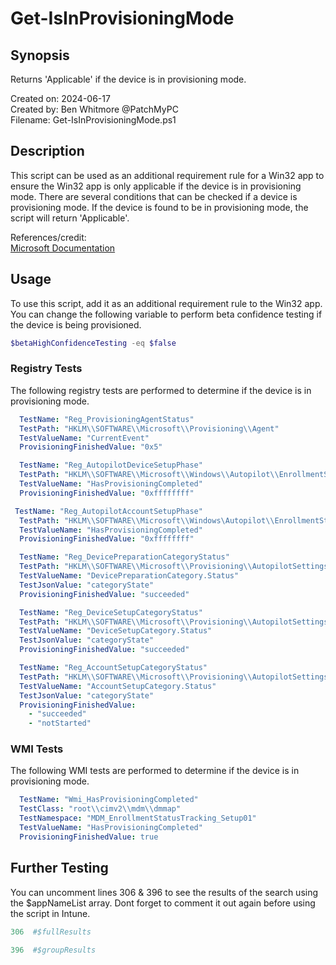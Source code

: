 # Get-IsInProvisioningMode

## Synopsis

Returns 'Applicable' if the device is in provisioning mode.  

Created on:   2024-06-17  
Created by:   Ben Whitmore @PatchMyPC  
Filename:     Get-IsInProvisioningMode.ps1  

## Description

This script can be used as an additional requirement rule for a Win32 app to ensure the Win32 app is only applicable if the device is in provisioning mode. There are several conditions that can be checked if a device is provisioning mode. If the device is found to be in provisioning mode, the script will return 'Applicable'.

References/credit:  
[Microsoft Documentation](https://learn.microsoft.com/en-us/windows/client-management/mdm/enrollmentstatustracking-csp)

## Usage

To use this script, add it as an additional requirement rule to the Win32 app. You can change the following variable to perform beta confidence testing if the device is being provisioned.

```powershell
$betaHighConfidenceTesting -eq $false
````

### Registry Tests

The following registry tests are performed to determine if the device is in provisioning mode.

```yml
  TestName: "Reg_ProvisioningAgentStatus"
  TestPath: "HKLM\\SOFTWARE\\Microsoft\\Provisioning\\Agent"
  TestValueName: "CurrentEvent"
  ProvisioningFinishedValue: "0x5"
```

```yml
  TestName: "Reg_AutopilotDeviceSetupPhase"
  TestPath: "HKLM\\SOFTWARE\\Microsoft\\Windows\\Autopilot\\EnrollmentStatusTracking\\Device\Setup"
  TestValueName: "HasProvisioningCompleted"
  ProvisioningFinishedValue: "0xffffffff"
```

```yml
 TestName: "Reg_AutopilotAccountSetupPhase"
  TestPath: "HKLM\\SOFTWARE\\Microsoft\\Windows\Autopilot\\EnrollmentStatusTracking\\{^S-1-12-1-(\\d+-)+\d+$}\\Setup"
  TestValueName: "HasProvisioningCompleted"
  ProvisioningFinishedValue: "0xffffffff"
```

```yml
  TestName: "Reg_DevicePreparationCategoryStatus"
  TestPath: "HKLM\\SOFTWARE\\Microsoft\\Provisioning\\AutopilotSettings"
  TestValueName: "DevicePreparationCategory.Status"
  TestJsonValue: "categoryState"
  ProvisioningFinishedValue: "succeeded"
```

```yml
  TestName: "Reg_DeviceSetupCategoryStatus"
  TestPath: "HKLM\\SOFTWARE\\Microsoft\\Provisioning\\AutopilotSettings"
  TestValueName: "DeviceSetupCategory.Status"
  TestJsonValue: "categoryState"
  ProvisioningFinishedValue: "succeeded"
```

```yml
  TestName: "Reg_AccountSetupCategoryStatus"
  TestPath: "HKLM\\SOFTWARE\\Microsoft\\Provisioning\\AutopilotSettings"
  TestValueName: "AccountSetupCategory.Status"
  TestJsonValue: "categoryState"
  ProvisioningFinishedValue:
    - "succeeded"
    - "notStarted"
```

### WMI Tests

The following WMI tests are performed to determine if the device is in provisioning mode.

```yaml
  TestName: "Wmi_HasProvisioningCompleted"
  TestClass: "root\\cimv2\\mdm\\dmmap"
  TestNamespace: "MDM_EnrollmentStatusTracking_Setup01"
  TestValueName: "HasProvisioningCompleted"
  ProvisioningFinishedValue: true
```

## Further Testing
You can uncomment lines 306 & 396 to see the results of the search using the $appNameList array. Dont forget to comment it out again before using the script in Intune.  

```powershell
306  #$fullResults
```

```powershell
396  #$groupResults
```
